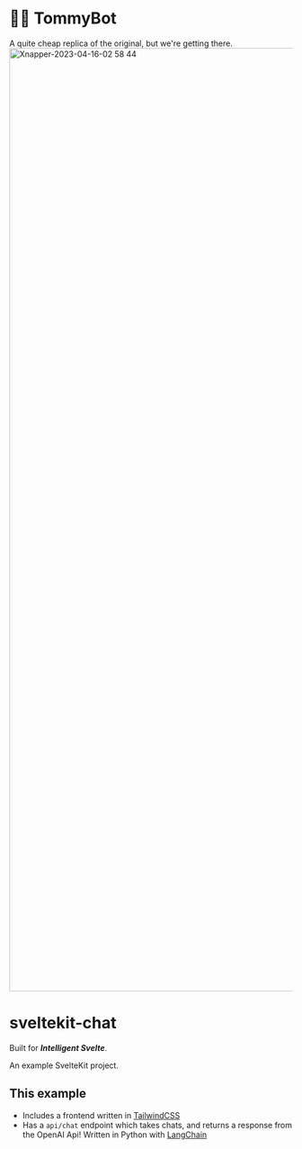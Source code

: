#  👨‍💻 TommyBot

A quite cheap replica of the original, but we're getting there.
<img width="1676" alt="Xnapper-2023-04-16-02 58 44" src="https://user-images.githubusercontent.com/20548516/232283556-67a5e493-5685-4335-98bd-23d26b262667.png">

# sveltekit-chat

Built for ***Intelligent Svelte***.

An example SvelteKit project.

## This example 
- Includes a frontend written in [TailwindCSS](https://tailwindcss.com)
- Has a `api/chat` endpoint which takes chats, and returns a response from the OpenAI Api! Written in Python with [LangChain](https://langchain.readthedocs.io/en/latest/)